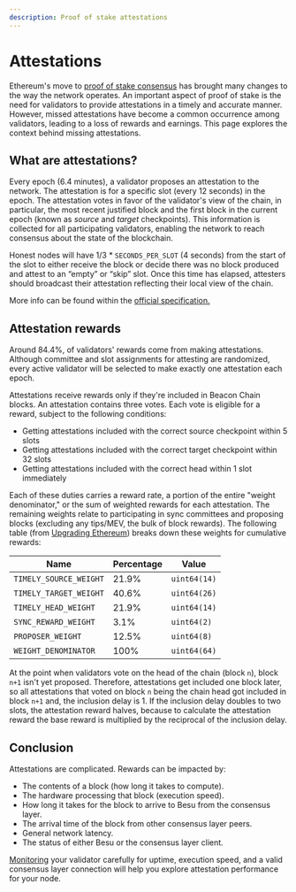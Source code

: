 ```yaml
---
description: Proof of stake attestations
---
```


# Attestations

Ethereum's move to [proof of stake consensus](./index.md) has brought many changes to the way the
network operates.
An important aspect of proof of stake is the need for validators to provide attestations in a timely
and accurate manner.
However, missed attestations have become a common occurrence among validators, leading to a loss of
rewards and earnings.
This page explores the context behind missing attestations.

## What are attestations?

Every epoch (6.4 minutes), a validator proposes an attestation to the network.
The attestation is for a specific slot (every 12 seconds) in the epoch.
The attestation votes in favor of the validator's view of the chain, in particular, the most recent
justified block and the first block in the current epoch (known as *source* and *target* checkpoints).
This information is collected for all participating validators, enabling the network to reach
consensus about the state of the blockchain.

Honest nodes will have 1/3 * `SECONDS_PER_SLOT` (4 seconds) from the start of the slot to either receive the block or decide there was no block produced and attest to an “empty” or “skip” slot. Once this time has elapsed, attesters should broadcast their attestation reflecting their local view of the chain.

More info can be found within the [official specification.](https://github.com/ethereum/consensus-specs/blob/dev/specs/phase0/validator.md#attesting)

## Attestation rewards

Around 84.4%, of validators' rewards come from making attestations.
Although committee and slot assignments for attesting are randomized, every active validator will be
selected to make exactly one attestation each epoch.

Attestations receive rewards only if they're included in Beacon Chain blocks.
An attestation contains three votes.
Each vote is eligible for a reward, subject to the following conditions:

* Getting attestations included with the correct source checkpoint within 5 slots
* Getting attestations included with the correct target checkpoint within 32 slots
* Getting attestations included with the correct head within 1 slot immediately

Each of these duties carries a reward rate, a portion of the entire "weight denominator," or the sum
of weighted rewards for each attestation.
The remaining weights relate to participating in sync committees and proposing blocks (excluding any
tips/MEV, the bulk of block rewards).
The following table (from
[Upgrading Ethereum](https://eth2book.info/bellatrix/part2/incentives/rewards/)) breaks down these
weights for cumulative rewards:

| Name                   | Percentage | Value        |
|------------------------|------------|--------------|
| `TIMELY_SOURCE_WEIGHT` | 21.9%      | `uint64(14)` |
| `TIMELY_TARGET_WEIGHT` | 40.6%      | `uint64(26)` |
| `TIMELY_HEAD_WEIGHT`   | 21.9%      | `uint64(14)` |
| `SYNC_REWARD_WEIGHT`   | 3.1%       | `uint64(2)`  |
| `PROPOSER_WEIGHT`      | 12.5%      | `uint64(8)`  |
| `WEIGHT_DENOMINATOR`   | 100%       | `uint64(64)` |

At the point when validators vote on the head of the chain (block `n`), block `n+1` isn't yet proposed.
Therefore, attestations get included one block later, so all attestations that voted on block `n`
being the chain head got included in block `n+1` and, the inclusion delay is 1.
If the inclusion delay doubles to two slots, the attestation reward halves, because to calculate the
attestation reward the base reward is multiplied by the reciprocal of the inclusion delay.

## Conclusion

Attestations are complicated.
Rewards can be impacted by:

* The contents of a block (how long it takes to compute).
* The hardware processing that block (execution speed).
* How long it takes for the block to arrive to Besu from the consensus layer.
* The arrival time of the block from other consensus layer peers.
* General network latency.
* The status of either Besu or the consensus layer client.

[Monitoring](../../how-to/monitor/index.md) your validator carefully for uptime, execution speed,
and a valid consensus layer connection will help you explore attestation performance for your node.

